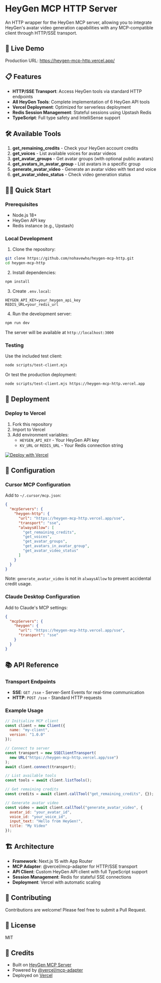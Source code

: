 # HeyGen MCP HTTP Server

An HTTP wrapper for the HeyGen MCP server, allowing you to integrate HeyGen's avatar video generation capabilities with any MCP-compatible client through HTTP/SSE transport.

## 🚀 Live Demo

Production URL: https://heygen-mcp-http.vercel.app/

## 📋 Features

- **HTTP/SSE Transport**: Access HeyGen tools via standard HTTP endpoints
- **All HeyGen Tools**: Complete implementation of 6 HeyGen API tools
- **Vercel Deployment**: Optimized for serverless deployment
- **Redis Session Management**: Stateful sessions using Upstash Redis
- **TypeScript**: Full type safety and IntelliSense support

## 🛠️ Available Tools

1. **get_remaining_credits** - Check your HeyGen account credits
2. **get_voices** - List available voices for avatar videos
3. **get_avatar_groups** - Get avatar groups (with optional public avatars)
4. **get_avatars_in_avatar_group** - List avatars in a specific group
5. **generate_avatar_video** - Generate an avatar video with text and voice
6. **get_avatar_video_status** - Check video generation status

## 🏃‍♂️ Quick Start

### Prerequisites

- Node.js 18+
- HeyGen API key
- Redis instance (e.g., Upstash)

### Local Development

1. Clone the repository:
```bash
git clone https://github.com/nohavewho/heygen-mcp-http.git
cd heygen-mcp-http
```

2. Install dependencies:
```bash
npm install
```

3. Create `.env.local`:
```env
HEYGEN_API_KEY=your_heygen_api_key
REDIS_URL=your_redis_url
```

4. Run the development server:
```bash
npm run dev
```

The server will be available at `http://localhost:3000`

### Testing

Use the included test client:
```bash
node scripts/test-client.mjs
```

Or test the production deployment:
```bash
node scripts/test-client.mjs https://heygen-mcp-http.vercel.app
```

## 🚀 Deployment

### Deploy to Vercel

1. Fork this repository
2. Import to Vercel
3. Add environment variables:
   - `HEYGEN_API_KEY` - Your HeyGen API key
   - `KV_URL` or `REDIS_URL` - Your Redis connection string

[![Deploy with Vercel](https://vercel.com/button)](https://vercel.com/new/clone?repository-url=https://github.com/nohavewho/heygen-mcp-http)

## 🔧 Configuration

### Cursor MCP Configuration

Add to `~/.cursor/mcp.json`:

```json
{
  "mcpServers": {
    "heygen-http": {
      "url": "https://heygen-mcp-http.vercel.app/sse",
      "transport": "sse",
      "alwaysAllow": [
        "get_remaining_credits",
        "get_voices",
        "get_avatar_groups",
        "get_avatars_in_avatar_group",
        "get_avatar_video_status"
      ]
    }
  }
}
```

Note: `generate_avatar_video` is not in `alwaysAllow` to prevent accidental credit usage.

### Claude Desktop Configuration

Add to Claude's MCP settings:

```json
{
  "mcpServers": {
    "heygen": {
      "url": "https://heygen-mcp-http.vercel.app/sse",
      "transport": "sse"
    }
  }
}
```

## 📚 API Reference

### Transport Endpoints

- **SSE**: `GET /sse` - Server-Sent Events for real-time communication
- **HTTP**: `POST /sse` - Standard HTTP requests

### Example Usage

```javascript
// Initialize MCP client
const client = new Client({
  name: "my-client",
  version: "1.0.0"
});

// Connect to server
const transport = new SSEClientTransport(
  new URL("https://heygen-mcp-http.vercel.app/sse")
);
await client.connect(transport);

// List available tools
const tools = await client.listTools();

// Get remaining credits
const credits = await client.callTool("get_remaining_credits", {});

// Generate avatar video
const video = await client.callTool("generate_avatar_video", {
  avatar_id: "your_avatar_id",
  voice_id: "your_voice_id",
  input_text: "Hello from HeyGen!",
  title: "My Video"
});
```

## 🏗️ Architecture

- **Framework**: Next.js 15 with App Router
- **MCP Adapter**: @vercel/mcp-adapter for HTTP/SSE transport
- **API Client**: Custom HeyGen API client with full TypeScript support
- **Session Management**: Redis for stateful SSE connections
- **Deployment**: Vercel with automatic scaling

## 🤝 Contributing

Contributions are welcome! Please feel free to submit a Pull Request.

## 📄 License

MIT

## 🙏 Credits

- Built on [HeyGen MCP Server](https://github.com/heygen-com/heygen-mcp)
- Powered by [@vercel/mcp-adapter](https://www.npmjs.com/package/@vercel/mcp-adapter)
- Deployed on [Vercel](https://vercel.com)
